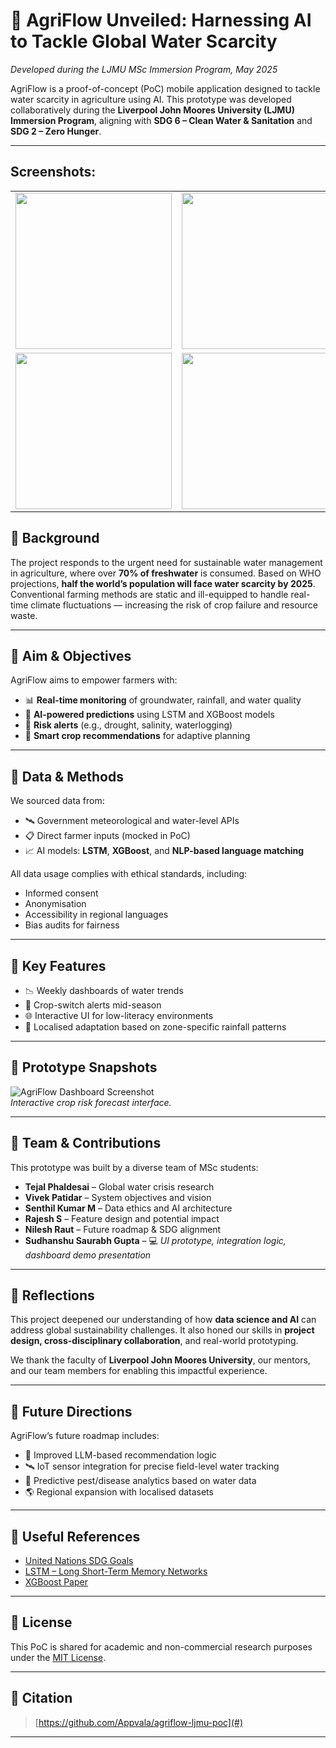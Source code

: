 # 🌾 AgriFlow Unveiled: Harnessing AI to Tackle Global Water Scarcity  
_Developed during the LJMU MSc Immersion Program, May 2025_

AgriFlow is a proof-of-concept (PoC) mobile application designed to tackle water scarcity in agriculture using AI. This prototype was developed collaboratively during the **Liverpool John Moores University (LJMU) Immersion Program**, aligning with **SDG 6 – Clean Water & Sanitation** and **SDG 2 – Zero Hunger**.

---
## Screenshots:

<table> <tr> <td><img src="https://github.com/user-attachments/assets/18d0693c-73e4-4396-b75b-21908db70a34" width="250"/></td> <td><img src="https://github.com/user-attachments/assets/06aef9a4-280d-4d25-b64e-0ed0e42b469c" width="250"/></td> <td><img src="https://github.com/user-attachments/assets/97828564-5eb0-4c8e-951c-4d7dd660eee1" width="250"/></td> </tr> <tr> <td><img src="https://github.com/user-attachments/assets/047e637b-13c7-4395-9609-702d8c682d9c" width="250"/></td> <td><img src="https://github.com/user-attachments/assets/6cbb9657-88f3-43f8-a7d5-b67dc8b0c9a3" width="250"/></td> </tr> </table>

## 🧭 Background

The project responds to the urgent need for sustainable water management in agriculture, where over **70% of freshwater** is consumed. Based on WHO projections, **half the world’s population will face water scarcity by 2025**. Conventional farming methods are static and ill-equipped to handle real-time climate fluctuations — increasing the risk of crop failure and resource waste.

---

## 🎯 Aim & Objectives

AgriFlow aims to empower farmers with:

- 📊 **Real-time monitoring** of groundwater, rainfall, and water quality
- 🤖 **AI-powered predictions** using LSTM and XGBoost models
- 🚨 **Risk alerts** (e.g., drought, salinity, waterlogging)
- 🌱 **Smart crop recommendations** for adaptive planning

---

## 🧪 Data & Methods

We sourced data from:

- 🛰 Government meteorological and water-level APIs  
- 📋 Direct farmer inputs (mocked in PoC)  
- 📈 AI models: **LSTM**, **XGBoost**, and **NLP-based language matching**

All data usage complies with ethical standards, including:
- Informed consent
- Anonymisation
- Accessibility in regional languages
- Bias audits for fairness

---

## 📲 Key Features

- 📉 Weekly dashboards of water trends  
- 🌿 Crop-switch alerts mid-season  
- 🌐 Interactive UI for low-literacy environments  
- 🚜 Localised adaptation based on zone-specific rainfall patterns

---

## 🧪 Prototype Snapshots

![AgriFlow Dashboard Screenshot](assets/dashboard.png)  
*Interactive crop risk forecast interface.*

---

## 👥 Team & Contributions

This prototype was built by a diverse team of MSc students:

- **Tejal Phaldesai** – Global water crisis research  
- **Vivek Patidar** – System objectives and vision  
- **Senthil Kumar M** – Data ethics and AI architecture  
- **Rajesh S** – Feature design and potential impact  
- **Nilesh Raut** – Future roadmap & SDG alignment  
- **Sudhanshu Saurabh Gupta** – 💻 _UI prototype, integration logic, dashboard demo presentation_

---

## 💬 Reflections

This project deepened our understanding of how **data science and AI** can address global sustainability challenges. It also honed our skills in **project design, cross-disciplinary collaboration**, and real-world prototyping.

We thank the faculty of **Liverpool John Moores University**, our mentors, and our team members for enabling this impactful experience.

---

## 🔮 Future Directions

AgriFlow’s future roadmap includes:

- 🧠 Improved LLM-based recommendation logic  
- 🛰 IoT sensor integration for precise field-level water tracking  
- 🐛 Predictive pest/disease analytics based on water data  
- 🌎 Regional expansion with localised datasets

---

## 🔗 Useful References

- [United Nations SDG Goals](https://sdgs.un.org/goals)
- [LSTM – Long Short-Term Memory Networks](https://colah.github.io/posts/2015-08-Understanding-LSTMs/)
- [XGBoost Paper](https://arxiv.org/abs/1603.02754)

---

## 📜 License

This PoC is shared for academic and non-commercial research purposes under the [MIT License](LICENSE).

---

## 🧾 Citation
  
> [https://github.com/Appvala/agriflow-ljmu-poc](#)

---


